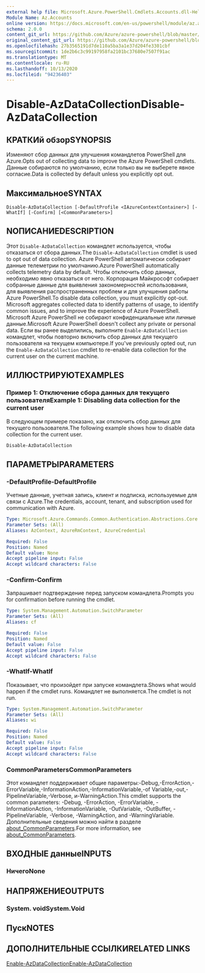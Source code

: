 ```yaml
---
external help file: Microsoft.Azure.PowerShell.Cmdlets.Accounts.dll-Help.xml
Module Name: Az.Accounts
online version: https://docs.microsoft.com/en-us/powershell/module/az.accounts/disable-azdatacollection
schema: 2.0.0
content_git_url: https://github.com/Azure/azure-powershell/blob/master/src/Accounts/Accounts/help/Disable-AzDataCollection.md
original_content_git_url: https://github.com/Azure/azure-powershell/blob/master/src/Accounts/Accounts/help/Disable-AzDataCollection.md
ms.openlocfilehash: 27b3565191d7de110a5ba3a1e37d204fe3301cbf
ms.sourcegitcommit: 1de2b6c3c99197958fa2101bc37680e7507f91ac
ms.translationtype: MT
ms.contentlocale: ru-RU
ms.lasthandoff: 10/13/2020
ms.locfileid: "94236403"
---
```

# <span data-ttu-id="d5990-101">Disable-AzDataCollection</span><span class="sxs-lookup"><span data-stu-id="d5990-101">Disable-AzDataCollection</span></span>

## <span data-ttu-id="d5990-102">КРАТКИй обзор</span><span class="sxs-lookup"><span data-stu-id="d5990-102">SYNOPSIS</span></span>
<span data-ttu-id="d5990-103">Изменяют сбор данных для улучшения командлетов PowerShell для Azure.</span><span class="sxs-lookup"><span data-stu-id="d5990-103">Opts out of collecting data to improve the Azure PowerShell cmdlets.</span></span> <span data-ttu-id="d5990-104">Данные собираются по умолчанию, если только вы не выберете явное согласие.</span><span class="sxs-lookup"><span data-stu-id="d5990-104">Data is collected by default unless you explicitly opt out.</span></span>

## <span data-ttu-id="d5990-105">Максимальное</span><span class="sxs-lookup"><span data-stu-id="d5990-105">SYNTAX</span></span>

```
Disable-AzDataCollection [-DefaultProfile <IAzureContextContainer>] [-WhatIf] [-Confirm] [<CommonParameters>]
```

## <span data-ttu-id="d5990-106">NОПИСАНИЕ</span><span class="sxs-lookup"><span data-stu-id="d5990-106">DESCRIPTION</span></span>

<span data-ttu-id="d5990-107">Этот `Disable-AzDataCollection` командлет используется, чтобы отказаться от сбора данных.</span><span class="sxs-lookup"><span data-stu-id="d5990-107">The `Disable-AzDataCollection` cmdlet is used to opt out of data collection.</span></span> <span data-ttu-id="d5990-108">Azure PowerShell автоматически собирает данные телеметрии по умолчанию.</span><span class="sxs-lookup"><span data-stu-id="d5990-108">Azure PowerShell automatically collects telemetry data by default.</span></span> <span data-ttu-id="d5990-109">Чтобы отключить сбор данных, необходимо явно отказаться от него. Корпорация Майкрософт собирает собранные данные для выявления закономерностей использования, для выявления распространенных проблем и для улучшения работы Azure PowerShell.</span><span class="sxs-lookup"><span data-stu-id="d5990-109">To disable data collection, you must explicitly opt-out. Microsoft aggregates collected data to identify patterns of usage, to identify common issues, and to improve the experience of Azure PowerShell.</span></span> <span data-ttu-id="d5990-110">Microsoft Azure PowerShell не собирают конфиденциальные или личные данные.</span><span class="sxs-lookup"><span data-stu-id="d5990-110">Microsoft Azure PowerShell doesn't collect any private or personal data.</span></span> <span data-ttu-id="d5990-111">Если вы ранее выделились, выполните `Enable-AzDataCollection` командлет, чтобы повторно включить сбор данных для текущего пользователя на текущем компьютере.</span><span class="sxs-lookup"><span data-stu-id="d5990-111">If you've previously opted out, run the `Enable-AzDataCollection` cmdlet to re-enable data collection for the current user on the current machine.</span></span>

## <span data-ttu-id="d5990-112">ИЛЛЮСТРИРУЮТ</span><span class="sxs-lookup"><span data-stu-id="d5990-112">EXAMPLES</span></span>

### <span data-ttu-id="d5990-113">Пример 1: Отключение сбора данных для текущего пользователя</span><span class="sxs-lookup"><span data-stu-id="d5990-113">Example 1: Disabling data collection for the current user</span></span>

<span data-ttu-id="d5990-114">В следующем примере показано, как отключить сбор данных для текущего пользователя.</span><span class="sxs-lookup"><span data-stu-id="d5990-114">The following example shows how to disable data collection for the current user.</span></span>

```powershell
Disable-AzDataCollection
```

## <span data-ttu-id="d5990-115">ПАРАМЕТРЫ</span><span class="sxs-lookup"><span data-stu-id="d5990-115">PARAMETERS</span></span>

### <span data-ttu-id="d5990-116">-DefaultProfile</span><span class="sxs-lookup"><span data-stu-id="d5990-116">-DefaultProfile</span></span>

<span data-ttu-id="d5990-117">Учетные данные, учетная запись, клиент и подписка, используемые для связи с Azure.</span><span class="sxs-lookup"><span data-stu-id="d5990-117">The credentials, account, tenant, and subscription used for communication with Azure.</span></span>

```yaml
Type: Microsoft.Azure.Commands.Common.Authentication.Abstractions.Core.IAzureContextContainer
Parameter Sets: (All)
Aliases: AzContext, AzureRmContext, AzureCredential

Required: False
Position: Named
Default value: None
Accept pipeline input: False
Accept wildcard characters: False
```

### <span data-ttu-id="d5990-118">-Confirm</span><span class="sxs-lookup"><span data-stu-id="d5990-118">-Confirm</span></span>

<span data-ttu-id="d5990-119">Запрашивает подтверждение перед запуском командлета.</span><span class="sxs-lookup"><span data-stu-id="d5990-119">Prompts you for confirmation before running the cmdlet.</span></span>

```yaml
Type: System.Management.Automation.SwitchParameter
Parameter Sets: (All)
Aliases: cf

Required: False
Position: Named
Default value: False
Accept pipeline input: False
Accept wildcard characters: False
```

### <span data-ttu-id="d5990-120">-WhatIf</span><span class="sxs-lookup"><span data-stu-id="d5990-120">-WhatIf</span></span>

<span data-ttu-id="d5990-121">Показывает, что произойдет при запуске командлета.</span><span class="sxs-lookup"><span data-stu-id="d5990-121">Shows what would happen if the cmdlet runs.</span></span> <span data-ttu-id="d5990-122">Командлет не выполняется.</span><span class="sxs-lookup"><span data-stu-id="d5990-122">The cmdlet is not run.</span></span>

```yaml
Type: System.Management.Automation.SwitchParameter
Parameter Sets: (All)
Aliases: wi

Required: False
Position: Named
Default value: False
Accept pipeline input: False
Accept wildcard characters: False
```

### <span data-ttu-id="d5990-123">CommonParameters</span><span class="sxs-lookup"><span data-stu-id="d5990-123">CommonParameters</span></span>

<span data-ttu-id="d5990-124">Этот командлет поддерживает общие параметры:-Debug,-ErrorAction,-ErrorVariable,-InformationAction,-InformationVariable,-of Variable,-out,-PipelineVariable,-Verbose, и-WarningAction.</span><span class="sxs-lookup"><span data-stu-id="d5990-124">This cmdlet supports the common parameters: -Debug, -ErrorAction, -ErrorVariable, -InformationAction, -InformationVariable, -OutVariable, -OutBuffer, -PipelineVariable, -Verbose, -WarningAction, and -WarningVariable.</span></span> <span data-ttu-id="d5990-125">Дополнительные сведения можно найти в разделе [about_CommonParameters](/powershell/module/microsoft.powershell.core/about/about_commonparameters).</span><span class="sxs-lookup"><span data-stu-id="d5990-125">For more information, see [about_CommonParameters](/powershell/module/microsoft.powershell.core/about/about_commonparameters).</span></span>

## <span data-ttu-id="d5990-126">ВХОДНЫЕ данные</span><span class="sxs-lookup"><span data-stu-id="d5990-126">INPUTS</span></span>

### <span data-ttu-id="d5990-127">Ничего</span><span class="sxs-lookup"><span data-stu-id="d5990-127">None</span></span>

## <span data-ttu-id="d5990-128">НАПРЯЖЕНИЕ</span><span class="sxs-lookup"><span data-stu-id="d5990-128">OUTPUTS</span></span>

### <span data-ttu-id="d5990-129">System. void</span><span class="sxs-lookup"><span data-stu-id="d5990-129">System.Void</span></span>

## <span data-ttu-id="d5990-130">Пуск</span><span class="sxs-lookup"><span data-stu-id="d5990-130">NOTES</span></span>

## <span data-ttu-id="d5990-131">ДОПОЛНИТЕЛЬНЫЕ ССЫЛКИ</span><span class="sxs-lookup"><span data-stu-id="d5990-131">RELATED LINKS</span></span>

[<span data-ttu-id="d5990-132">Enable-AzDataCollection</span><span class="sxs-lookup"><span data-stu-id="d5990-132">Enable-AzDataCollection</span></span>](./Enable-AzDataCollection.md)

